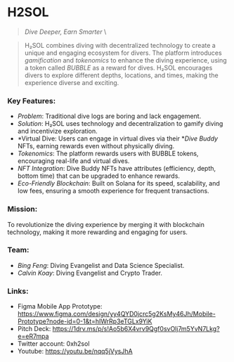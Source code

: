 # **H2SOL**
> *Dive Deeper, Earn Smarter* \

> H₂SOL combines diving with decentralized technology to create a unique and engaging ecosystem for divers. The platform introduces *gamification* and *tokenomics* to enhance the diving experience, using a token called *BUBBLE* as a reward for dives. H₂SOL encourages divers to explore different depths, locations, and times, making the experience diverse and exciting.

### Key Features:
- ⁠*Problem*: Traditional dive logs are boring and lack engagement.
- ⁠⁠*Solution*: H₂SOL uses technology and decentralization to gamify diving and incentivize exploration.⁠
- ⁠*Virtual Dive: Users can engage in virtual dives via their **Dive Buddy* NFTs, earning rewards even without physically diving.
- ⁠⁠*Tokenomics*: The platform rewards users with BUBBLE tokens, encouraging real-life and virtual dives.
- ⁠⁠*NFT Integration*: Dive Buddy NFTs have attributes (efficiency, depth, bottom time) that can be upgraded to enhance rewards.
- ⁠*Eco-Friendly Blockchain*: Built on Solana for its speed, scalability, and low fees, ensuring a smooth experience for frequent transactions.

### Mission:
To revolutionize the diving experience by merging it with blockchain technology, making it more rewarding and engaging for users. 

### Team:
- ⁠*Bing Feng*: Diving Evangelist and Data Science Specialist.
- ⁠*Calvin Koay*: Diving Evangelist and Crypto Trader.

### Links:
- Figma Mobile App Prototype: https://www.figma.com/design/yy4QYD0jcrc5g2KsMy46Jh/Mobile-Prototype?node-id=0-1&t=hIWrRp3eTGLx9YiK
- Pitch Deck: https://1drv.ms/p/s!Ao5b6X4vrv9Qgf0svOlj7m5YvN7Lkg?e=eR7mpa
- Twitter account: 0xh2sol
- Youtube: https://youtu.be/nqq5jVysJhA
